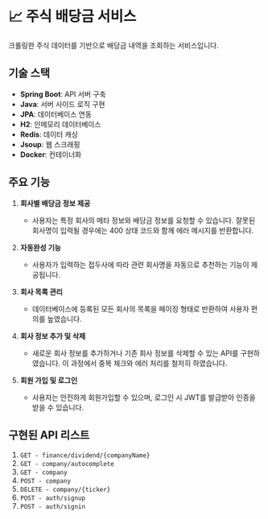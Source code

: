 # 📈 주식 배당금 서비스

크롤링한 주식 데이터를 기반으로 배당금 내역을 조회하는 서비스입니다.

## 기술 스택

- **Spring Boot**: API 서버 구축
- **Java**: 서버 사이드 로직 구현
- **JPA**: 데이터베이스 연동
- **H2**: 인메모리 데이터베이스
- **Redis**: 데이터 캐싱
- **Jsoup**: 웹 스크래핑
- **Docker**: 컨테이너화

## 주요 기능

1. **회사별 배당금 정보 제공**  
   - 사용자는 특정 회사의 메타 정보와 배당금 정보를 요청할 수 있습니다. 잘못된 회사명이 입력될 경우에는 400 상태 코드와 함께 에러 메시지를 반환합니다.

2. **자동완성 기능**  
   - 사용자가 입력하는 접두사에 따라 관련 회사명을 자동으로 추천하는 기능이 제공됩니다.

3. **회사 목록 관리**  
   - 데이터베이스에 등록된 모든 회사의 목록을 페이징 형태로 반환하여 사용자 편의를 높였습니다.

4. **회사 정보 추가 및 삭제**  
   - 새로운 회사 정보를 추가하거나 기존 회사 정보를 삭제할 수 있는 API를 구현하였습니다. 이 과정에서 중복 체크와 에러 처리를 철저히 하였습니다.

5. **회원 가입 및 로그인**  
   - 사용자는 안전하게 회원가입할 수 있으며, 로그인 시 JWT를 발급받아 인증을 받을 수 있습니다.

## 구현된 API 리스트

1. `GET - finance/dividend/{companyName}`
2. `GET - company/autocomplete`
3. `GET - company`
4. `POST - company`
5. `DELETE - company/{ticker}`
6. `POST - auth/signup`
7. `POST - auth/signin`